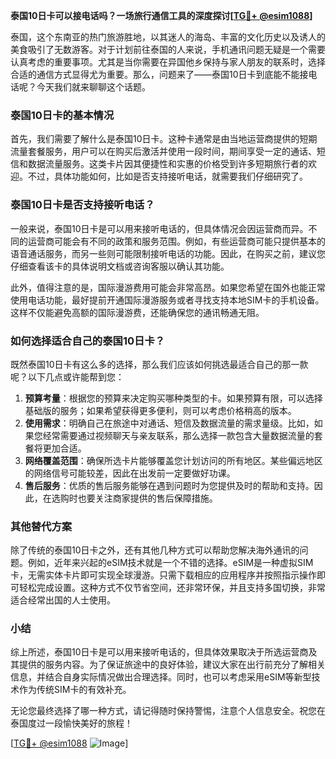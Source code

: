 **泰国10日卡可以接电话吗？一场旅行通信工具的深度探讨[[TG💪+ @esim1088](https://t.me/s/esim1088)]**

泰国，这个东南亚的热门旅游胜地，以其迷人的海岛、丰富的文化历史以及诱人的美食吸引了无数游客。对于计划前往泰国的人来说，手机通讯问题无疑是一个需要认真考虑的重要事项。尤其是当你需要在异国他乡保持与家人朋友的联系时，选择合适的通信方式显得尤为重要。那么，问题来了——泰国10日卡到底能不能接电话呢？今天我们就来聊聊这个话题。

### 泰国10日卡的基本情况

首先，我们需要了解什么是泰国10日卡。这种卡通常是由当地运营商提供的短期流量套餐服务，用户可以在购买后激活并使用一段时间，期间享受一定的通话、短信和数据流量服务。这类卡片因其便捷性和实惠的价格受到许多短期旅行者的欢迎。不过，具体功能如何，比如是否支持接听电话，就需要我们仔细研究了。

### 泰国10日卡是否支持接听电话？

一般来说，泰国10日卡是可以用来接听电话的，但具体情况会因运营商而异。不同的运营商可能会有不同的政策和服务范围。例如，有些运营商可能只提供基本的语音通话服务，而另一些则可能限制接听电话的功能。因此，在购买之前，建议您仔细查看该卡的具体说明文档或咨询客服以确认其功能。

此外，值得注意的是，国际漫游费用可能会非常高昂。如果您希望在国外也能正常使用电话功能，最好提前开通国际漫游服务或者寻找支持本地SIM卡的手机设备。这样不仅能避免高额的国际漫游费，还能确保您的通讯畅通无阻。

### 如何选择适合自己的泰国10日卡？

既然泰国10日卡有这么多的选择，那么我们应该如何挑选最适合自己的那一款呢？以下几点或许能帮到您：

1. **预算考量**：根据您的预算来决定购买哪种类型的卡。如果预算有限，可以选择基础版的服务；如果希望获得更多便利，则可以考虑价格稍高的版本。
2. **使用需求**：明确自己在旅途中对通话、短信及数据流量的需求量级。比如，如果您经常需要通过视频聊天与亲友联系，那么选择一款包含大量数据流量的套餐将更加合适。
3. **网络覆盖范围**：确保所选卡片能够覆盖您计划访问的所有地区。某些偏远地区的网络信号可能较差，因此在出发前一定要做好功课。
4. **售后服务**：优质的售后服务能够在遇到问题时为您提供及时的帮助和支持。因此，在选购时也要关注商家提供的售后保障措施。

### 其他替代方案

除了传统的泰国10日卡之外，还有其他几种方式可以帮助您解决海外通讯的问题。例如，近年来兴起的eSIM技术就是一个不错的选择。eSIM是一种虚拟SIM卡，无需实体卡片即可实现全球漫游。只需下载相应的应用程序并按照指示操作即可轻松完成设置。这种方式不仅节省空间，还非常环保，并且支持多国切换，非常适合经常出国的人士使用。

### 小结

综上所述，泰国10日卡是可以用来接听电话的，但具体效果取决于所选运营商及其提供的服务内容。为了保证旅途中的良好体验，建议大家在出行前充分了解相关信息，并结合自身实际情况做出合理选择。同时，也可以考虑采用eSIM等新型技术作为传统SIM卡的有效补充。

无论您最终选择了哪一种方式，请记得随时保持警惕，注意个人信息安全。祝您在泰国度过一段愉快美好的旅程！

[[TG💪+ @esim1088](https://t.me/s/esim1088) ![Image](https://i.postimg.cc/4NQfJmqS/Snipaste-2025-05-13-00-14-12.png)]